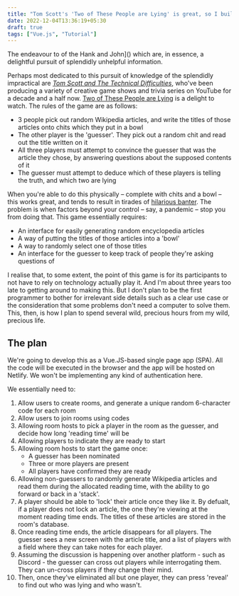 ```yaml
---
title: "Tom Scott's 'Two of These People are Lying' is great, so I built it with Vue.js and Pocketbase."  
date: 2022-12-04T13:36:19+05:30
draft: true
tags: ["Vue.js", "Tutorial"]
---
```


The endeavour to  of the Hank and John]() which are, in essence, a delightful pursuit of splendidly unhelpful information.

Perhaps most dedicated to this pursuit of knowledge of the splendidly impractical are [_Tom Scott and The Technical Difficulties_](), who've been producing a variety of creative game shows and trivia series on YouTube for a decade and a half now. [Two of These People are Lying]() is a delight to watch. The rules of the game are as follows:

* 3 people pick out random Wikipedia articles, and write the titles of those articles onto chits which they put in a bowl
* The other player is the 'guesser'. They pick out a random chit and read out the title written on it
* All three players must attempt to convince the guesser that was the article they chose, by answering questions about the supposed contents of it
* The guesser must attempt to deduce which of these players is telling the truth, and which two are lying

When you're able to do this physically – complete with chits and a bowl – this works great, and tends to result in tirades of [hilarious banter](). The problem is when factors beyond your control – say, a pandemic – stop you from doing that. This game essentially requires:

* An interface for easily generating random encyclopedia articles
* A way of putting the titles of those articles into a 'bowl'
* A way to randomly select one of those titles
* An interface for the guesser to keep track of people they're asking questions of

I realise that, to some extent, the point of this game is for its participants to not have to rely on technology actually play it. And I'm about three years too late to getting around to making this. But I don't plan to be the first programmer to bother for irrelevant side details such as a clear use case or the consideration that some problems don't need a computer to solve them. This, then, is how I plan to spend several wild, precious hours from my wild, precious life.

## The plan

We're going to develop this as a Vue.JS-based single page app (SPA). All the code will be executed in the browser and the app will be hosted on Netlify. We won't be implementing any kind of authentication here.

We essentially need to:

1. Allow users to create rooms, and generate a unique random 6-character code for each room
2. Allow users to join rooms using codes
3. Allowing room hosts to pick a player in the room as the guesser, and decide how long 'reading time' will be
4. Allowing players to indicate they are ready to start
5. Allowing room hosts to start the game once:
    * A guesser has been nominated
    * Three or more players are present
    * All players have confirmed they are ready
6. Allowing non-guessers to randomly generate Wikipedia articles and read them during the allocated reading time, with the ability to go forward or back in a 'stack'.
7. A player should be able to 'lock' their article once they like it. By defualt, if a player does not lock an article, the one they're viewing at the moment reading time ends. The titles of these articles are stored in the room's database.
8. Once reading time ends, the article disappears for all players. The guesser sees a new screen with the article title, and a list of players with a field where they can take notes for each player.
9. Assuming the discussion is happening over another platform - such as Discord - the guesser can cross out players while interrogating them. They can un-cross players if they change their mind.
10. Then, once they've eliminated all but one player, they can press 'reveal' to find out who was lying and who wasn't.
